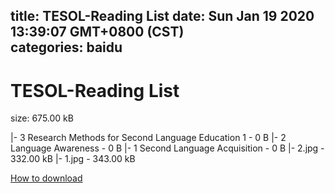 
title: TESOL-Reading List
date: Sun Jan 19 2020 13:39:07 GMT+0800 (CST)    
categories: baidu
---

# TESOL-Reading List
size: 675.00 kB
 
 
|- 3 Research Methods for Second Language Education 1 - 0 B
|- 2 Language Awareness - 0 B
|- 1 Second Language Acquisition - 0 B
|- 2.jpg - 332.00 kB
|- 1.jpg - 343.00 kB

[How to download](https://bpcam.bemobtrk.com/go/2ceec3aa-1ca2-46d6-b9ff-aaa5c184517c?jno=1250)